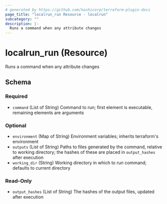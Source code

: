 ```yaml
---
# generated by https://github.com/hashicorp/terraform-plugin-docs
page_title: "localrun_run Resource - localrun"
subcategory: ""
description: |-
  Runs a command when any attribute changes
---
```


# localrun_run (Resource)

Runs a command when any attribute changes



<!-- schema generated by tfplugindocs -->
## Schema

### Required

- `command` (List of String) Command to run; first element is executable, remaining elements are arguments

### Optional

- `environment` (Map of String) Environment variables; inherits terraform's environment
- `outputs` (List of String) Paths to files generated by the command, relative to working directory; the hashes of these are placed in `output_hashes` after execution
- `working_dir` (String) Working directory in which to run command; defaults to current directory

### Read-Only

- `output_hashes` (List of String) The hashes of the output files, updated after execution


